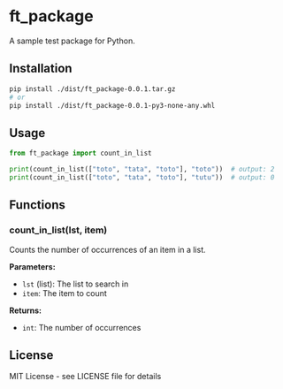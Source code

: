 # ft_package

A sample test package for Python.

## Installation

```bash
pip install ./dist/ft_package-0.0.1.tar.gz
# or
pip install ./dist/ft_package-0.0.1-py3-none-any.whl
```

## Usage

```python
from ft_package import count_in_list

print(count_in_list(["toto", "tata", "toto"], "toto"))  # output: 2
print(count_in_list(["toto", "tata", "toto"], "tutu"))  # output: 0
```

## Functions

### count_in_list(lst, item)

Counts the number of occurrences of an item in a list.

**Parameters:**
- `lst` (list): The list to search in
- `item`: The item to count

**Returns:**
- `int`: The number of occurrences

## License

MIT License - see LICENSE file for details

